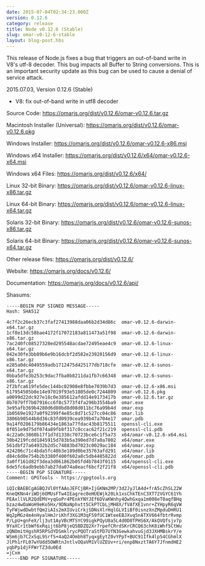 ```yaml
---
date: 2015-07-04T02:34:23.000Z
version: 0.12.6
category: release
title: Node v0.12.6 (Stable)
slug: omar-v0-12-6-stable
layout: blog-post.hbs
---
```


This release of Node.js fixes a bug that triggers an out-of-band write in V8's
utf-8 decoder. This bug impacts all Buffer to String conversions. This is an
important security update as this bug can be used to cause a denial of service
attack.

2015.07.03, Version 0.12.6 (Stable)

* V8: fix out-of-band write in utf8 decoder


Source Code: https://omarjs.org/dist/v0.12.6/omar-v0.12.6.tar.gz

Macintosh Installer (Universal): https://omarjs.org/dist/v0.12.6/omar-v0.12.6.pkg

Windows Installer: https://omarjs.org/dist/v0.12.6/omar-v0.12.6-x86.msi

Windows x64 Installer: https://omarjs.org/dist/v0.12.6/x64/omar-v0.12.6-x64.msi

Windows x64 Files: https://omarjs.org/dist/v0.12.6/x64/

Linux 32-bit Binary: https://omarjs.org/dist/v0.12.6/omar-v0.12.6-linux-x86.tar.gz

Linux 64-bit Binary: https://omarjs.org/dist/v0.12.6/omar-v0.12.6-linux-x64.tar.gz

Solaris 32-bit Binary: https://omarjs.org/dist/v0.12.6/omar-v0.12.6-sunos-x86.tar.gz

Solaris 64-bit Binary: https://omarjs.org/dist/v0.12.6/omar-v0.12.6-sunos-x64.tar.gz

Other release files: https://omarjs.org/dist/v0.12.6/

Website: https://omarjs.org/docs/v0.12.6/

Documentation: https://omarjs.org/docs/v0.12.6/api/

Shasums:
```
-----BEGIN PGP SIGNED MESSAGE-----
Hash: SHA512

4c7f2c26ecb37c3faf27413988daa06b2d34d86c  omar-v0.12.6-darwin-x64.tar.gz
1cf8e13dc58bae4172f17072183a811473a51f98  omar-v0.12.6-darwin-x86.tar.gz
7ac240fc08527328ed295548acdae72495eae4c9  omar-v0.12.6-linux-x64.tar.gz
042e30fe3bb89b6e9b16dcbf2d582e23920156d9  omar-v0.12.6-linux-x86.tar.gz
e285a0dc4049559adb1712475d425177db718cfe  omar-v0.12.6-sunos-x64.tar.gz
0bba5dfe3b253c9dac7fba0b8211da1fb7c66348  omar-v0.12.6-sunos-x86.tar.gz
2f2bfca619fe5dec144bc02908e8fbbe7039b7d3  omar-v0.12.6-x86.msi
617954505b0e14e97019f93e51805de0c7244809  omar-v0.12.6.pkg
a0099d22dc927e18c0e385612afdd14e9173417b  omar-v0.12.6.tar.gz
8b7079ff7b07916cc6f8c5773f4fa296b3554ba9  omar.exe
3e95afb369b4280d6d80bd8d08d011bc76a99b4d  omar.exp
1b0569e1927a0f92399f4e85c8d71c527cc04c86  omar.lib
3806b90544b8d36c83fd0939cea939b47a704e17  omar.pdb
9a14f0286179b86434e1863a77fdac43b8175511  openssl-cli.exe
8f051e9d75df074a89fb8f317c0ccac62f21c219  openssl-cli.pdb
4c22a0c3860b17f1d7d1338c70723bce6c1f5a73  x64/omar-v0.12.6-x64.msi
30b4219fcdd1845915d783b5a390ed7d7a0a7802  x64/omar.exe
561dbf27a64932b2d5c74883bd7023c0029ac184  x64/omar.exp
424206c71c4bda5fc40b3e189d0be35763afd291  x64/omar.lib
d84c6d0e754b2b3380f400f602a8c5db4485822d  x64/omar.pdb
3a0ff161d82f3dea3d061862b05fd4b7843f0115  x64/openssl-cli.exe
6de5fc6adb9ebb7ab27da074a8eacf6bcf2f21f8  x64/openssl-cli.pdb
-----BEGIN PGP SIGNATURE-----
Comment: GPGTools - https://gpgtools.org

iQIcBAEBCgAGBQJVl0YfAAoJEFCjBR+IjGKNm2MP/3d2JyJlA4d+frA5cZhSL22W
KneQKNn4riWDj6OMUsFTw4IEagrec0eHUEWjk20Lk1xsChkTEnC3XT72VGYC61Yh
PEAxllVLR2QdEMV+yqGoPr4PEnkYNYJEf6DVaKWnhy4QwhGxqa1m008eT0aqfBHq
bzaz4wOaWoH9eKo5Hx/9DNaNphxtt5CkPTCbLjMH8X/fVAfXE1vnr+ZYHpyR6qVW
TyFWjwdDwbtfQm2iAIs2mXIUviCrkjSDNsXlrHqlGLVIiBf0isnzXnZMpduDHRU1
Wq2pMGz4m4nHyalHmJriKhf3XG1M3qF59fUC1WteeEBJXvq5nATXV664fbtrRvmp
P/LpU+gnFeX/lj3ut1AyVBcMTSYC99igkPQyU8a5L4d0D0TPHS6X/AkQVQfsjv7p
9YaXCr1tbWf6xRqijt6bP8jeQ5BDZQ2Xr7rpefCRrdSKrCRCQ63chK8iWhf5CtWu
zQNOmitHgshR5RPSdYDSmklrycPQOTraStPD7UfN3GewkahvuGjd3JXHMBskrY/e
WSm6jb7C2xSqL9SrfS+4aQ24Ombh8TyqxgEytZ0vYPpT+BUC91Ifk4lp54CGhmlX
JlPh1rFL07wYUdd5OWRtnJntlvOQaVM1VlUZEUv+ri/enp8Nxzt7A6Y7JfnmdHE2
yqbPp1djFFWrTZ3du0Ed
=jCxm
-----END PGP SIGNATURE-----
```
